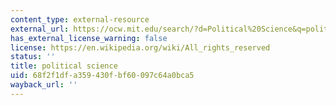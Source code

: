 ```yaml
---
content_type: external-resource
external_url: https://ocw.mit.edu/search/?d=Political%20Science&q=political%20science
has_external_license_warning: false
license: https://en.wikipedia.org/wiki/All_rights_reserved
status: ''
title: political science
uid: 68f2f1df-a359-430f-bf60-097c64a0bca5
wayback_url: ''
---
```

